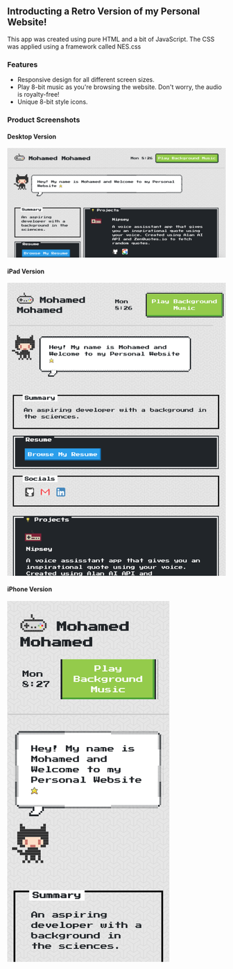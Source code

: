 ## Introducting a Retro Version of my Personal Website!

This app was created using pure HTML and a bit of JavaScript. The CSS was applied using a framework called NES.css

### Features

- Responsive design for all different screen sizes.
- Play 8-bit music as you're browsing the website. Don't worry, the audio is royalty-free!
- Unique 8-bit style icons.

### Product Screenshots

#### Desktop Version

![Desktop](https://github.com/mozeezy/retro_portfolio/blob/main/assets/retro-desktop.png?raw=true)

#### iPad Version

![iPad](https://github.com/mozeezy/retro_portfolio/blob/main/assets/retro-ipad.png?raw=true)

#### iPhone Version

![iPhone](https://github.com/mozeezy/retro_portfolio/blob/main/assets/retro-iphone.png?raw=true)
